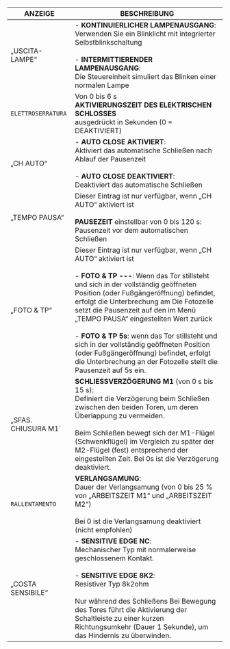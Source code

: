 | ANZEIGE | BESCHREIBUNG |
| --- | --- |
| „USCITA-LAMPE“ | - **KONTINUIERLICHER LAMPENAUSGANG**:<br> Verwenden Sie ein Blinklicht mit integrierter Selbstblinkschaltung<br><br> - **INTERMITTIERENDER LAMPENAUSGANG**:<br> Die Steuereinheit simuliert das Blinken einer normalen Lampe |
| `ELETTROSERRATURA` | Von 0 bis 6 s<br>**AKTIVIERUNGSZEIT DES ELEKTRISCHEN SCHLOSSES**<br> ausgedrückt in Sekunden (0 = DEAKTIVIERT) |
| „CH AUTO“ | - **AUTO CLOSE AKTIVIERT**:<br> Aktiviert das automatische Schließen nach Ablauf der Pausenzeit<br><br>- **AUTO CLOSE DEAKTIVIERT**:<br> Deaktiviert das automatische Schließen |
| „TEMPO PAUSA“ | Dieser Eintrag ist nur verfügbar, wenn „CH AUTO“ aktiviert ist<br><br>**PAUSEZEIT** einstellbar von 0 bis 120 s: Pausenzeit vor dem automatischen Schließen |
| „FOTO & TP“ | Dieser Eintrag ist nur verfügbar, wenn „CH AUTO“ aktiviert ist<br><br>- **FOTO & TP ---**: Wenn das Tor stillsteht und sich in der vollständig geöffneten Position (oder Fußgängeröffnung) befindet, erfolgt die Unterbrechung am Die Fotozelle setzt die Pausenzeit auf den im Menü „TEMPO PAUSA“ eingestellten Wert zurück<br><br>- **FOTO & TP 5s**: wenn das Tor stillsteht und sich in der vollständig geöffneten Position (oder Fußgängeröffnung) befindet, erfolgt die Unterbrechung an der Fotozelle stellt die Pausenzeit auf 5s ein. |
| „SFAS. CHIUSURA M1` | **SCHLIESSVERZÖGERUNG M1** (von 0 s bis 15 s):<br> Definiert die Verzögerung beim Schließen zwischen den beiden Toren, um deren Überlappung zu vermeiden.<br><br> Beim Schließen bewegt sich der M1-Flügel (Schwenkflügel) im Vergleich zu später der M2-Flügel (fest) entsprechend der eingestellten Zeit. Bei 0s ist die Verzögerung deaktiviert. |
| `RALLENTAMENTO` | **VERLANGSAMUNG**:<br> Dauer der Verlangsamung (von 0 bis 25 % von „ARBEITSZEIT M1“ und „ARBEITSZEIT M2“)<br><br>Bei 0 ist die Verlangsamung deaktiviert (nicht empfohlen) |
| „COSTA SENSIBILE“ | - **SENSITIVE EDGE NC**:<br> Mechanischer Typ mit normalerweise geschlossenem Kontakt.<br><br>- **SENSITIVE EDGE 8K2**:<br> Resistiver Typ 8k2ohm<br><br>Nur während des Schließens Bei Bewegung des Tores führt die Aktivierung der Schaltleiste zu einer kurzen Richtungsumkehr (Dauer 1 Sekunde), um das Hindernis zu überwinden. |
